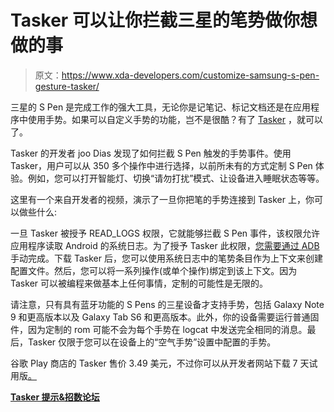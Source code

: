 # Tasker 可以让你拦截三星的笔势做你想做的事

> 原文：<https://www.xda-developers.com/customize-samsung-s-pen-gesture-tasker/>

三星的 S Pen 是完成工作的强大工具，无论你是记笔记、标记文档还是在应用程序中使用手势。如果可以自定义手势的功能，岂不是很酷？有了 [Tasker](http://xda-developers.com/tag/tasker) ，就可以了。

Tasker 的开发者 joo Dias 发现了如何拦截 S Pen 触发的手势事件。使用 Tasker，用户可以从 350 多个操作中进行选择，以前所未有的方式定制 S Pen 体验。例如，您可以打开智能灯、切换“请勿打扰”模式、让设备进入睡眠状态等等。

这里有一个来自开发者的视频，演示了一旦你把笔的手势连接到 Tasker 上，你可以做些什么:

一旦 Tasker 被授予 READ_LOGS 权限，它就能够拦截 S Pen 事件，该权限允许应用程序读取 Android 的系统日志。为了授予 Tasker 此权限，[您需要通过 ADB](https://tasker.joaoapps.com/userguide/en/help/ah_read_logs_grant.html) 手动完成。下载 Tasker 后，您可以使用系统日志中的笔势条目作为上下文来创建配置文件。然后，您可以将一系列操作(或单个操作)绑定到该上下文。因为 Tasker 可以被编程来做基本上任何事情，定制的可能性是无限的。

请注意，只有具有蓝牙功能的 S Pens 的三星设备才支持手势，包括 Galaxy Note 9 和更高版本以及 Galaxy Tab S6 和更高版本。此外，你的设备需要运行普通固件，因为定制的 rom 可能不会为每个手势在 logcat 中发送完全相同的消息。最后，Tasker 仅限于您可以在设备上的“空气手势”设置中配置的手势。

谷歌 Play 商店的 Tasker 售价 3.49 美元，不过你可以从开发者网站下载 7 天试用版[。](https://tasker.joaoapps.com/download.html)

**[Tasker 提示&招数论坛](https://forum.xda-developers.com/u/tasker-tips-tricks)**